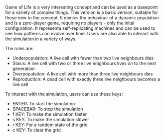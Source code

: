 Game of Life is a very interesting concept and can be used as a basepoint for a variety of complex things. This version is a basic version, suitable for those new to the concept. It mimics the behaviour of a dynamic population and is a zero-player game, requiring no players - only the inital configuration. It representa self-replicating machines and can be used to see how patterns can evolve over time. Users are also able to interact with the simulation in a variety of ways. 

The rules are:
  - Underpopulation: A live cell with fewer than two live neighbours dies
  - Stasis: A live cell with two or three live enighbours lives on to the next generation
  - Overpopulation: A live cell with more than three live neighbours dies
  - Reproduction: A dead cell with exactly three live neighbours becomes a live cell

To interact with the simulation, users can use these keys:
  - ENTER: To start the simulation
  - SPACEBAR: To stop the simulation
  - f KEY: To make the simulation faster
  - s KEY: To make the simulation slower
  - r KEY: For a random state of the grid
  - c KEY: To clear the grid
